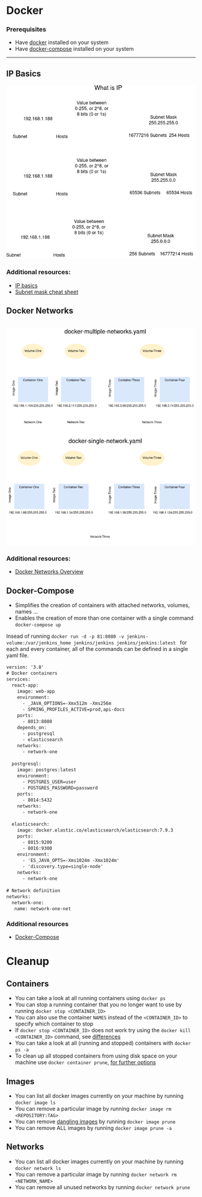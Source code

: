 
# Docker  
### Prerequisites
- Have [docker](https://docs.docker.com/engine/install/) installed on your system
- Have [docker-compose](https://docs.docker.com/compose/install/) installed on your system 
---
## IP Basics
<img src=./Image2.png>
<br>

### Additional resources: 
- [IP basics](https://www.youtube.com/watch?v=LIzTo6e4FgY)
- [Subnet mask cheat sheet](https://dnsmadeeasy.com/support/subnet) 

## Docker Networks
<br>
<img src=./Image1.png>

### Additional resources: 
- [Docker Networks Overview](https://docs.docker.com/network/)

## Docker-Compose 
- Simplifies the creation of containers with attached networks, volumes, names ... 
- Enables the creation of more than one container with a single command ```docker-compose up``` 

Insead of running ```docker run -d -p 81:8080 -v jenkins-volume:/var/jenkins_home jenkins/jenkins jenkins/jenkins:latest ``` for each and every container, all of the commands can be defined in a single yaml file.
```
version: '3.8'
# Docker containers
services:
  react-app:
    image: web-app
    environment:
      - _JAVA_OPTIONS=-Xmx512m -Xms256m
      - SPRING_PROFILES_ACTIVE=prod,api-docs
    ports:
      - 8013:8080
    depends_on:
      - postgresql
      - elasticsearch
    networks:
      - network-one

  postgresql:
    image: postgres:latest
    environment:
      - POSTGRES_USER=user
      - POSTGRES_PASSWORD=password
    ports:
      - 8014:5432
    networks:
      - network-one
  
  elasticsearch:
    image: docker.elastic.co/elasticsearch/elasticsearch:7.9.3
    ports:
      - 8015:9200
      - 8016:9300
    environment:
      - 'ES_JAVA_OPTS=-Xms1024m -Xmx1024m'
      - 'discovery.type=single-node'
    networks:
      - network-one

# Network definition
networks:
  network-one:
   name: network-one-net
```
### Additional resources 
- [Docker-Compose](https://docs.docker.com/compose/)
# Cleanup
## Containers 
-  You can take a look at all running containers using ```docker ps``` 
-  You can stop a running container that you no longer want to use by running ```docker stop <CONTAINER_ID>```
  - You can also use the container `NAMES` instead of the ```<CONTAINER_ID>``` to specify which container to stop
  - If ```docker stop <CONTAINER_ID>``` does not work try using the ```docker kill <CONTAINER_ID>``` command, see [differences](https://www.baeldung.com/ops/docker-stop-vs-kill) 
-  You can take a look at all (running and stopped) containers with ```docker ps -a``` 
-  To clean up all stopped containers from using disk space on your machine use ```docker container prune```, [for further options](https://docs.docker.com/engine/reference/commandline/container_prune/)
## Images
-  You can list all docker images currently on your machine by running ```docker image ls```
-  You can remove a particular image by running ```docker image rm <REPOSITORY:TAG>```
-  You can remove [dangling images](https://docs.docker.com/config/pruning/) by running ```docker image prune```
-  You can remove ALL images by running ```docker image prune -a```
## Networks
- You can list all docker images currently on your machine by running ```docker network ls```
- You can remove a particular image by running ```docker network rm <NETWORK_NAME> ```
- You can remove all unused networks by running ```docker network prune```
